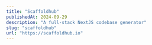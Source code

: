 ```yaml
---
title: "Scaffoldhub"
publishedAt: 2024-09-29
description: "A full-stack NextJS codebase generator"
slug: "scaffoldhub"
url: "https://scaffoldhub.io"
---
```

